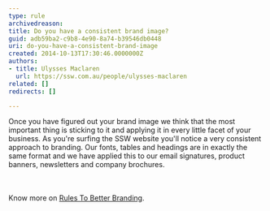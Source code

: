 ```yaml
---
type: rule
archivedreason: 
title: Do you have a consistent brand image?
guid: adb59ba2-c9b8-4e90-8a74-b39546db0448
uri: do-you-have-a-consistent-brand-image
created: 2014-10-13T17:30:46.0000000Z
authors:
- title: Ulysses Maclaren
  url: https://ssw.com.au/people/ulysses-maclaren
related: []
redirects: []

---
```



Once you have figured out your brand image we think that the most important thing is sticking to it and applying it in every little facet of your business. As you're surfing the SSW website you'll notice a very consistent approach to branding. Our fonts, tables and headings are in exactly the same format and we have applied this to our email signatures, product banners, newsletters and company brochures.&#160;<br>
<br><excerpt class='endintro'></excerpt><br>
<p>​Know more on&#160;<span style="line-height&#58;20px;"><a href="http&#58;//www.ssw.com.au/ssw/Standards/Rules/RulestoBetterBranding.aspx">Rules To Better Branding​</a>.</span></p>​


